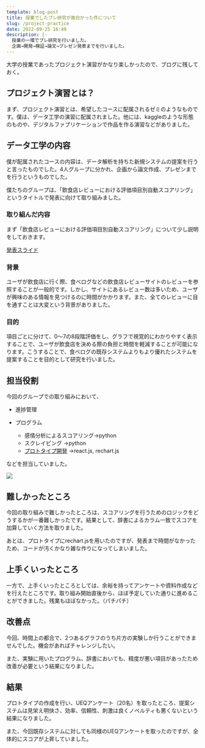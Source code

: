 ```yaml
---
template: blog-post
title: 授業でしたプレ研究が面白かった件について
slug: /project-practice
date: 2022-09-25 16:49
description: |-
  授業の一環でプレ研究を行いました。
  企画→開発→検証→論文→プレゼン発表までを行いました。
---
```

大学の授業であったプロジェクト演習がかなり楽しかったので、ブログに残しておく。

## プロジェクト演習とは？

まず、プロジェクト演習とは、希望したコースに配属されるゼミのようなものです。僕は、データ工学の演習に配属されました。他には、kaggleのような形態のものや、デジタルファブリケーションで作品を作る演習などがありました。

## データ工学の内容

僕が配属されたコースの内容は、データ解析を持ちた新規システムの提案を行うと言ったものでした。4人グループに分かれ、企画から論文作成、プレゼンまでを行うというものでした。

僕たちのグループは、「飲食店レビューにおける評価項目別自動スコアリング」というタイトルで発表に向けて取り組みました。

### 取り組んだ内容

まず「飲食店レビューにおける評価項目別自動スコアリング」について少し説明をしておきます。

[発表スライド﻿](https://www.slideshare.net/secret/fjIHKf3rXQFAOM)

### 背景

ユーザが飲食店に行く際、食べログなどの飲食店レビューサイトのレビューを参照することが一般的です。しかし、サイトにあるレビュー数は多いため、ユーザが興味のある情報を見つけるのに時間がかかります。また、全てのレビューに目を通すことは大変という背景がありました。

### 目的

項目ごとに分けて、0〜7の8段階評価をし、グラフで視覚的にわかりやすく表示することで、ユーザが飲食店を決める際の負担と時間を軽減することが可能になります。こうすることで、食べログの既存システムよりもより優れたシステムを提案することを目的として研究を行いました。

## 担当役割

今回のグループでの取り組みにおいて、

* 進捗管理
* プログラム

  * 感情分析によるスコアリング→python
  * スクレイピング →python
  * [プロトタイプ開発](https://project-exercise-tabelog-scoaring.netlify.app/) →react.js, rechart.js

などを担当していました。

![](/assets/スクリーンショット-2022-09-25-16.49.29.png)

## 難しかったところ

今回の取り組みで難しかったところは、スコアリングを行うためのロジックをどうするかが一番難しかったです。結果として、辞書によるカラム一致でスコアを加算していく方法を取りました。

あとは、プロトタイプにrechart.jsを用いたのですが、発表まで時間がなかったため、コードが汚くかなり雑な作りになってしまいました。

## 上手くいったところ

一方で、上手くいったところとしては、余裕を持ってアンケートや資料作成などを行えたところです。取り組み開始直後から、ほぼ予定していた通りに進めることができました。残業もほぼなかった。（パチパチ）

## 改善点

今回、時間上の都合で、2つあるグラフのうち片方の実験しか行うことができませんでした。機会があればチャレンジしたい。

また、実験に用いたプログラム、辞書においても、精度が悪い項目があったため改善が必要という結果になりました。

## 結果

プロトタイプの作成を行い、UEQアンケート（20名）を取ったところ、提案システムは見栄え明快さ、効率、信頼性、刺激は良くノベルティも悪くないという結果になりました。

また、今回既存システムに対しても同様のUEQアンケートを取ったのですが、全体的にスコアが上昇していました。